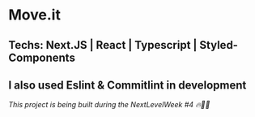 # Move.it
## Techs: Next.JS | React | Typescript | Styled-Components

## I also used Eslint & Commitlint in development

*This project is being built during the NextLevelWeek #4 🔥👨‍💻*
